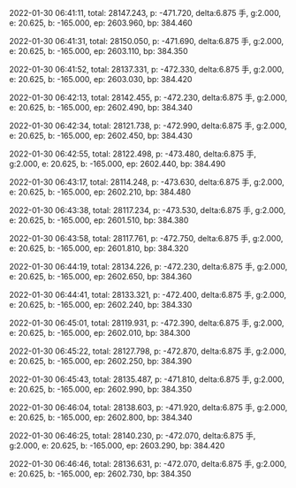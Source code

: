 2022-01-30 06:41:11, total: 28147.243, p: -471.720, delta:6.875 手, g:2.000, e: 20.625, b: -165.000, ep: 2603.960, bp: 384.460

2022-01-30 06:41:31, total: 28150.050, p: -471.690, delta:6.875 手, g:2.000, e: 20.625, b: -165.000, ep: 2603.110, bp: 384.350

2022-01-30 06:41:52, total: 28137.331, p: -472.330, delta:6.875 手, g:2.000, e: 20.625, b: -165.000, ep: 2603.030, bp: 384.420

2022-01-30 06:42:13, total: 28142.455, p: -472.230, delta:6.875 手, g:2.000, e: 20.625, b: -165.000, ep: 2602.490, bp: 384.340

2022-01-30 06:42:34, total: 28121.738, p: -472.990, delta:6.875 手, g:2.000, e: 20.625, b: -165.000, ep: 2602.450, bp: 384.430

2022-01-30 06:42:55, total: 28122.498, p: -473.480, delta:6.875 手, g:2.000, e: 20.625, b: -165.000, ep: 2602.440, bp: 384.490

2022-01-30 06:43:17, total: 28114.248, p: -473.630, delta:6.875 手, g:2.000, e: 20.625, b: -165.000, ep: 2602.210, bp: 384.480

2022-01-30 06:43:38, total: 28117.234, p: -473.530, delta:6.875 手, g:2.000, e: 20.625, b: -165.000, ep: 2601.510, bp: 384.380

2022-01-30 06:43:58, total: 28117.761, p: -472.750, delta:6.875 手, g:2.000, e: 20.625, b: -165.000, ep: 2601.810, bp: 384.320

2022-01-30 06:44:19, total: 28134.226, p: -472.230, delta:6.875 手, g:2.000, e: 20.625, b: -165.000, ep: 2602.650, bp: 384.360

2022-01-30 06:44:41, total: 28133.321, p: -472.400, delta:6.875 手, g:2.000, e: 20.625, b: -165.000, ep: 2602.240, bp: 384.330

2022-01-30 06:45:01, total: 28119.931, p: -472.390, delta:6.875 手, g:2.000, e: 20.625, b: -165.000, ep: 2602.010, bp: 384.300

2022-01-30 06:45:22, total: 28127.798, p: -472.870, delta:6.875 手, g:2.000, e: 20.625, b: -165.000, ep: 2602.250, bp: 384.390

2022-01-30 06:45:43, total: 28135.487, p: -471.810, delta:6.875 手, g:2.000, e: 20.625, b: -165.000, ep: 2602.990, bp: 384.350

2022-01-30 06:46:04, total: 28138.603, p: -471.920, delta:6.875 手, g:2.000, e: 20.625, b: -165.000, ep: 2602.800, bp: 384.340

2022-01-30 06:46:25, total: 28140.230, p: -472.070, delta:6.875 手, g:2.000, e: 20.625, b: -165.000, ep: 2603.290, bp: 384.420

2022-01-30 06:46:46, total: 28136.631, p: -472.070, delta:6.875 手, g:2.000, e: 20.625, b: -165.000, ep: 2602.730, bp: 384.350